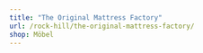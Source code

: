 ```yaml
---
title: "The Original Mattress Factory"
url: /rock-hill/the-original-mattress-factory/
shop: Möbel
---
```

